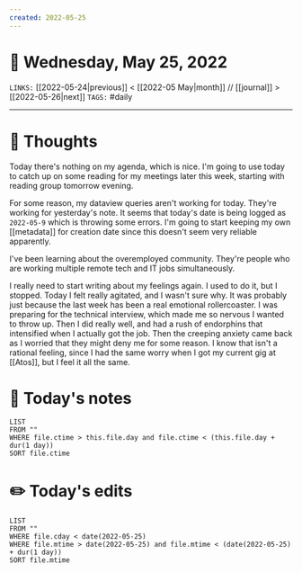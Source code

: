 ```yaml
---
created: 2022-05-25
---
```

# 📅 Wednesday, May 25, 2022
`LINKS:` [[2022-05-24|previous]] < [[2022-05 May|month]] // [[journal]] > [[2022-05-26|next]] 
`TAGS:` #daily

---
# 💭 Thoughts
Today there's nothing on my agenda, which is nice. I'm going to use today to catch up on some reading for my meetings later this week, starting with reading group tomorrow evening. 

For some reason, my dataview queries aren't working for today. They're working for yesterday's note. It seems that today's date is being logged as `2022-05-9` which is throwing some errors. I'm going to start keeping my own [[metadata]] for creation date since this doesn't seem very reliable apparently. 

I've been learning about the overemployed community. They're people who are working multiple remote tech and IT jobs simultaneously. 

I really need to start writing about my feelings again. I used to do it, but I stopped. Today I felt really agitated, and I wasn't sure why. It was probably just because the last week has been a real emotional rollercoaster. I was preparing for the technical interview, which made me so nervous I wanted to throw up. Then I did really well, and had a rush of endorphins that intensified when I actually got the job. Then the creeping anxiety came back as I worried that they might deny me for some reason. I know that isn't a rational feeling, since I had the same worry when I got my current gig at [[Atos]], but I feel it all the same. 

# 📝 Today's notes
```dataview
LIST 
FROM ""
WHERE file.ctime > this.file.day and file.ctime < (this.file.day + dur(1 day))
SORT file.ctime
```

# ✏️ Today's edits
```dataview
LIST
FROM ""
WHERE file.cday < date(2022-05-25)
WHERE file.mtime > date(2022-05-25) and file.mtime < (date(2022-05-25) + dur(1 day))
SORT file.mtime
```